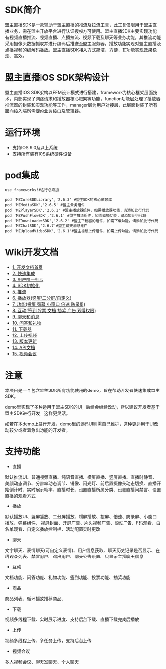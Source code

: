 #  SDK简介 
盟主直播SDK是一款辅助于盟主直播的推流及拉流工具，此工具仅限用于盟主直播业务，需在盟主开放平台进行认证授权方可使用。盟主直播SDK主要实现功能有视频直播推流、视频直播、点播拉流、视频下载及聊天等业务功能，其推流功能采用摄像头数据抓取并进行编码后推送至盟主服务器，播放功能实现对盟主直播及点播视频的编解码播放。盟主直播SDK接入方式简洁、方便，其功能实现效果稳定、高效。

#  盟主直播IOS SDK架构设计 
盟主直播IOS SDK架构以FFM设计模式进行搭建，framework为核心框架层面技术，内部实现了网络请求和播放器核心框架等功能，function功能层处理了播放器推流器的封装和实现功能等工作，manager层为用户对接层，此层面封装了所有面向接入端所需要的业务接口及管理器。

#  运行环境
- 支持IOS 9.0及以上系统  
- 支持所有装有IOS系统硬件设备  

# pod集成
```
use_frameworks!#这行必须加

pod 'MZCoreSDKLibrary','2.6.3' #盟主SDK的核心依赖库
pod 'MZMediaSDK','2.6.5' #盟主业务组件
pod 'MZPlayerSDK','2.6.1' #盟主播放器组件，如需播放器功能，请添加此行代码
pod 'MZPushFlowSDK','2.6.1' #盟主推流组件，如需直播功能，请添加此行代码
pod 'MZDownLoaderSDK','2.6.2' #盟主下载器的组件，如需下载功能，请添加此行代码
pod 'MZChatSDK','2.6.7'#盟主聊天消息组件
pod 'MZUploadVideoSDK','2.6.1'#盟主视频上传组件，如需上传功能，请添加此行代码
```

# Wiki开发文档
* [1. 开发文档首页](https://github.com/mengzhuSDK/MengzhuSDK_IOS/wiki)
* [2. 快速集成](https://github.com/mengzhuSDK/MengzhuSDK_IOS/wiki/2.快速集成)
* [3. 用户唯一标示](https://github.com/mengzhuSDK/MengzhuSDK_IOS/wiki/3.用户唯一标示)
* [4. SDK初始化](https://github.com/mengzhuSDK/MengzhuSDK_IOS/wiki/4.SDK初始化)
* [5. 推流](https://github.com/mengzhuSDK/MengzhuSDK_IOS/wiki/5.推流)
* [6. 播放器(竖屏/二分屏/自定义)](https://github.com/mengzhuSDK/MengzhuSDK_IOS/wiki/6.播放器(竖屏-二分屏-自定义))
* [7. 功能(投屏 弹幕 小窗口 倍速 防录屏)](https://github.com/mengzhuSDK/MengzhuSDK_IOS/wiki/7.功能(投屏-弹幕-小窗口-倍速-防录屏))
* [8. 互动(签到 投票 文档 抽奖 广告 观看权限)](https://github.com/mengzhuSDK/MengzhuSDK_IOS/wiki/8.互动(签到-投票-文档-抽奖-广告-观看权限))
* [9. 聊天和消息](https://github.com/mengzhuSDK/MengzhuSDK_IOS/wiki/9.聊天和消息)
* [10. 问答和礼物](https://github.com/mengzhuSDK/MengzhuSDK_IOS/wiki/10.问答和礼物)
* [11. 下载器](https://github.com/mengzhuSDK/MengzhuSDK_IOS/wiki/11.下载器)
* [12. 上传视频](https://github.com/mengzhuSDK/MengzhuSDK_IOS/wiki/12.上传视频)
* [13. 版本更新](https://github.com/mengzhuSDK/MengzhuSDK_IOS/wiki/13.版本更新)
* [14. API文档](https://github.com/mengzhuSDK/MengzhuSDK_IOS/wiki/14.API文档)
* [15. 视频会议](https://github.com/mengzhuSDK/MengzhuSDK_IOS/wiki/15.视频会议)

# 注意
本项目是一个包含盟主SDK所有功能使用的demo，旨在帮助开发者快速集成盟主SDK。

demo里实现了多种适用于盟主SDK的UI，后续会继续改动，所以建议开发者基于盟主SDK进行开发，这样更灵活。

如若在本demo上进行开发，demo里的源码UI则需自己维护，这种更适用于UI改动较少或者着急出功能的开发者。


# 支持功能
- 直播 

默认推流UI、普通视频直播、纯语音直播、横屏直播、竖屏直播、直播时静音、美颜动态调节、分辨率动态调节、镜像、闪光灯、前后置摄像头动态切换、直播开始倒计时、实时展示帧率、直播时长、设置直播所属分类、设置直播间禁言、设置直播的观看方式

- 播放 

默认播放UI、竖屏播放、二分屏播放、横屏播放、投屏、倍速、防录屏、小窗口播放、弹幕组件、
视屏封面、开屏广告、片头视频广告、滚动广告、F码观看、白名单观看、自定义播放控制栏、活动配置实时更改

- 聊天 

文字聊天、表情聊天(可自定义表情)、用户信息获取、聊天历史记录是否显示、在线观众列表、禁言用户、踢出用户、聊天公告设置、只显示主播聊天信息

-  互动 

文档功能、问答功能、礼物功能、签到功能、投票功能、抽奖功能

-  商品 

商品列表、循环播放推荐商品、

-  下载 

视频多线程下载、实时展示进度、支持后台下载、直播下载完成后播放

- 上传

视频多线程上传、多任务上传，支持后台上传

- 视频会议

多人视频会议、聊天室聊天、个人聊天
